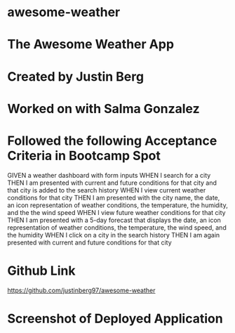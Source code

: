 # awesome-weather

# The Awesome Weather App

# Created by Justin Berg

# Worked on with Salma Gonzalez 

# Followed the following Acceptance Criteria in Bootcamp Spot 

GIVEN a weather dashboard with form inputs
WHEN I search for a city
THEN I am presented with current and future conditions for that city and that city is added to the search history
WHEN I view current weather conditions for that city
THEN I am presented with the city name, the date, an icon representation of weather conditions, the temperature, the humidity, and the the wind speed
WHEN I view future weather conditions for that city
THEN I am presented with a 5-day forecast that displays the date, an icon representation of weather conditions, the temperature, the wind speed, and the humidity
WHEN I click on a city in the search history
THEN I am again presented with current and future conditions for that city

# Github Link 

https://github.com/justinberg97/awesome-weather

# Screenshot of Deployed Application 

